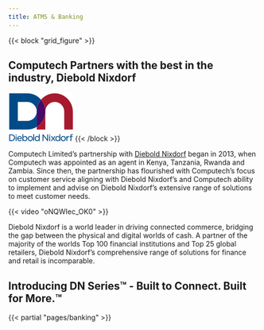 ```yaml
---
title: ATMS & Banking
---
```

{{< block "grid_figure" >}}
## Computech Partners with the best in the industry, Diebold Nixdorf

[![Diebold Nixdorf](/images/dn-color-logo.svg)](https://www.dieboldnixdorf.com)
{{< /block >}}

Computech Limited’s partnership with [Diebold Nixdorf](https://www.dieboldnixdorf.com) began in 2013, when Computech was appointed as an agent in Kenya, Tanzania, Rwanda and Zambia. Since then, the partnership has flourished with Computech’s focus on customer service aligning with Diebold Nixdorf’s and Computech ability to implement and advise on Diebold Nixdorf’s extensive range of solutions to meet customer needs. 

{{< video "oNQWIec_OK0" >}}

Diebold Nixdorf is a world leader in driving connected commerce, bridging the gap between the physical and digital worlds of cash. A partner of the majority of the worlds Top 100 financial institutions and Top 25 global retailers, Diebold Nixdorf’s comprehensive range of solutions for finance and retail is incomparable.

## Introducing DN Series™ - Built to Connect. Built for More.™

{{< partial "pages/banking" >}}
